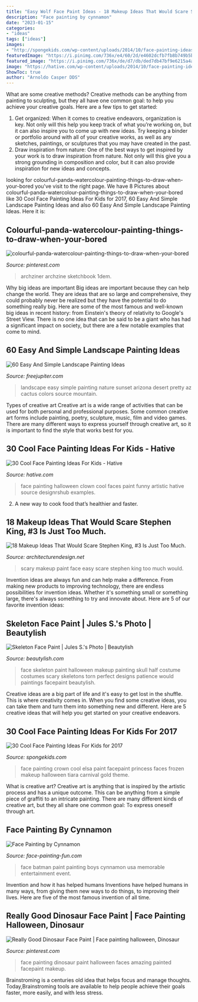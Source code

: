 ```yaml
---
title: "Easy Wolf Face Paint Ideas - 18 Makeup Ideas That Would Scare Stephen King, #3 Is Just Too Much."
description: "Face painting by cynnamon"
date: "2023-01-15"
categories:
- "ideas"
tags: ["ideas"]
images:
- "http://spongekids.com/wp-content/uploads/2014/10/face-painting-ideas-for-kids/9-elsas-crown.jpg"
featuredImage: "https://i.pinimg.com/736x/e4/60/2d/e4602dcfb7fb8b749b5b227ae79b9023.jpg"
featured_image: "https://i.pinimg.com/736x/de/d7/db/ded7db47bf9e6215a4ae1f4066e69a25--scary-makeup-painted-faces.jpg"
image: "https://hative.com/wp-content/uploads/2014/10/face-painting-ideas-for-kids/27-girl-clown.jpg"
ShowToc: true
author: "Arnoldo Casper DDS"
---
```



What are some creative methods?
Creative methods can be anything from painting to sculpting, but they all have one common goal: to help you achieve your creative goals. Here are a few tips to get started: 
1. Get organized: When it comes to creative endeavors, organization is key. Not only will this help you keep track of what you’re working on, but it can also inspire you to come up with new ideas. Try keeping a binder or portfolio around with all of your creative works, as well as any sketches, paintings, or sculptures that you may have created in the past. 
2. Draw inspiration from nature: One of the best ways to get inspired by your work is to draw inspiration from nature. Not only will this give you a strong grounding in composition and color, but it can also provide inspiration for new ideas and concepts.

	

		
looking for colourful-panda-watercolour-painting-things-to-draw-when-your-bored you've visit to the right page. We have 8 Pictures about colourful-panda-watercolour-painting-things-to-draw-when-your-bored like 30 Cool Face Painting Ideas For Kids for 2017, 60 Easy And Simple Landscape Painting Ideas and also 60 Easy And Simple Landscape Painting Ideas. Here it is:
		
    
## Colourful-panda-watercolour-painting-things-to-draw-when-your-bored

<img loading=lazy src="https://i.pinimg.com/736x/e4/60/2d/e4602dcfb7fb8b749b5b227ae79b9023.jpg" onerror="this.onerror=null;this.src='https://tse2.mm.bing.net/th?id=OIP.oxGsKUXfzp1Wjk53t0w09wHaKA&amp;pid=15.1';" alt="colourful-panda-watercolour-painting-things-to-draw-when-your-bored">

_Source: pinterest.com_

>archziner archzine sketchbook 1dem. 

	

Why big ideas are important
Big ideas are important because they can help change the world. They are ideas that are so large and comprehensive, they could probably never be realized but they have the potential to do something really big. Here are some of the most famous and well-known big ideas in recent history: from Einstein's theory of relativity to Google's Street View. There is no one idea that can be said to be a giant who has had a significant impact on society, but there are a few notable examples that come to mind.

    
## 60 Easy And Simple Landscape Painting Ideas

<img loading=lazy src="http://www.freejupiter.com/wp-content/uploads/2017/02/Easy-And-Simple-Landscape-Painting-Ideas-3.jpg" onerror="this.onerror=null;this.src='https://tse1.mm.bing.net/th?id=OIP.P3gY4kFlthdTg5cw1UCcqwHaOp&amp;pid=15.1';" alt="60 Easy And Simple Landscape Painting Ideas">

_Source: freejupiter.com_

>landscape easy simple painting nature sunset arizona desert pretty az cactus colors source mountain. 

	

Types of creative art
Creative art is a wide range of activities that can be used for both personal and professional purposes. Some common creative art forms include painting, poetry, sculpture, music, film and video games. There are many different ways to express yourself through creative art, so it is important to find the style that works best for you.

    
## 30 Cool Face Painting Ideas For Kids - Hative

<img loading=lazy src="https://hative.com/wp-content/uploads/2014/10/face-painting-ideas-for-kids/27-girl-clown.jpg" onerror="this.onerror=null;this.src='https://tse2.mm.bing.net/th?id=OIP.acyPG6HjGUhjH3MIOor1LAHaIF&amp;pid=15.1';" alt="30 Cool Face Painting Ideas For Kids - Hative">

_Source: hative.com_

>face painting halloween clown cool faces paint funny artistic hative source designrshub examples. 

	

2. A new way to cook food that’s healthier and faster.

    
## 18 Makeup Ideas That Would Scare Stephen King, #3 Is Just Too Much.

<img loading=lazy src="https://cdn.architecturendesign.net/wp-content/uploads/2015/10/AD-Scary-Make-Up-Ideas-05.jpg" onerror="this.onerror=null;this.src='https://tse3.mm.bing.net/th?id=OIP.J_Dr5AF53yBsWl7htGlVjgHaLH&amp;pid=15.1';" alt="18 Makeup Ideas That Would Scare Stephen King, #3 Is Just Too Much.">

_Source: architecturendesign.net_

>scary makeup paint face easy scare stephen king too much would. 

	

Invention ideas are always fun and can help make a difference. From making new products to improving technology, there are endless possibilities for invention ideas. Whether it's something small or something large, there's always something to try and innovate about. Here are 5 of our favorite invention ideas:

    
## Skeleton Face Paint | Jules S.&#039;s Photo | Beautylish

<img loading=lazy src="http://dy6g3i6a1660s.cloudfront.net/HmMkpUiDN7Hcw5zlDmU7cweYCiA/tl-1f/skeleton-face-paint.jpg" onerror="this.onerror=null;this.src='https://tse2.mm.bing.net/th?id=OIP.ZwGY-bD97PVyiXI-8ChxPQHaJ4&amp;pid=15.1';" alt="Skeleton Face Paint | Jules S.&#039;s Photo | Beautylish">

_Source: beautylish.com_

>face skeleton paint halloween makeup painting skull half costume costumes scary skeletons torn perfect designs patience would paintings facepaint beautylish. 

	

Creative ideas are a big part of life and it's easy to get lost in the shuffle. This is where creativity comes in. When you find some creative ideas, you can take them and turn them into something new and different. Here are 5 creative ideas that will help you get started on your creative endeavors.

    
## 30 Cool Face Painting Ideas For Kids For 2017

<img loading=lazy src="http://spongekids.com/wp-content/uploads/2014/10/face-painting-ideas-for-kids/9-elsas-crown.jpg" onerror="this.onerror=null;this.src='https://tse1.mm.bing.net/th?id=OIP.PKB1YmtuYc41Qu995jNZ0gHaLH&amp;pid=15.1';" alt="30 Cool Face Painting Ideas For Kids for 2017">

_Source: spongekids.com_

>face painting crown cool elsa paint facepaint princess faces frozen makeup halloween tiara carnival gold theme. 

	

What is creative art?
Creative art is anything that is inspired by the artistic process and has a unique outcome. This can be anything from a simple piece of graffiti to an intricate painting. There are many different kinds of creative art, but they all share one common goal: To express oneself through art.

    
## Face Painting By Cynnamon

<img loading=lazy src="http://www.face-painting-fun.com/images/face-painting-by-cynnamon-21702674.jpg" onerror="this.onerror=null;this.src='https://tse1.mm.bing.net/th?id=OIP.RxoNLyOktsIrv0bYodiifAHaLI&amp;pid=15.1';" alt="Face Painting by Cynnamon">

_Source: face-painting-fun.com_

>face batman paint painting boys cynnamon usa memorable entertainment event. 

	

Invention and how it has helped humans
Inventions have helped humans in many ways, from giving them new ways to do things, to improving their lives. Here are five of the most famous invention of all time.

    
## Really Good Dinosaur Face Paint | Face Painting Halloween, Dinosaur

<img loading=lazy src="https://i.pinimg.com/736x/de/d7/db/ded7db47bf9e6215a4ae1f4066e69a25--scary-makeup-painted-faces.jpg" onerror="this.onerror=null;this.src='https://tse4.mm.bing.net/th?id=OIP.9QL4wmyM6zA_v0C4DqC5cgHaLT&amp;pid=15.1';" alt="Really Good Dinosaur Face Paint | Face painting halloween, Dinosaur">

_Source: pinterest.com_

>face painting dinosaur paint halloween faces amazing painted facepaint makeup. 

	

Brainstroming is a centuries old idea that helps focus and manage thoughts. Today,Brainstroming tools are available to help people achieve their goals faster, more easily, and with less stress.

